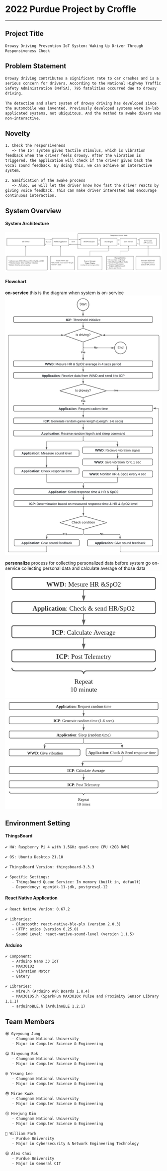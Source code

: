 # 2022 Purdue Project by Croffle

<hr>

## Project Title

    Drowsy Driving Prevention IoT System: Waking Up Driver Through Responsiveness Check

## Problem Statement

    Drowsy driving contributes a significant rate to car crashes and is a serious concern for drivers. According to the National Highway Traffic Safety Administration (NHTSA), 795 fatalities occurred due to drowsy driving.

    The detection and alert system of drowsy driving has developed since the automobile was invented. Previously developed systems were in-lab applicated systems, not ubiquitous. And the method to awake divers was non-interactive.


## Novelty

    1. Check the responsiveness
       => The IoT system gives tactile stimulus, which is vibration feedback when the driver feels drowsy. After the vibration is triggered, the application will check if the driver gives back the vocal sound feedback. By doing this, we can achieve an interactive system.
      
    2. Gamification of the awake process
       => Also, we will let the driver know how fast the driver reacts by giving voice feedback. This can make driver interested and encourage continuous interaction.

## System Overview

#### System Architecture

  <img src="https://github.com/PURDUE-CROFFLEMAKERS/.github/blob/master/profile/img/Architecture%20Diagram.jpeg"></img>
  
#### Flowchart

   **on-service**
  this is the diagram when system is on-service
  <img src="https://github.com/PURDUE-CROFFLEMAKERS/.github/blob/master/profile/img/Flowchart%20-%20Service.jpeg"></img>

  **personalize**
  process for collecting personalized data before system go on-service
  collecting personal data and calculate average of those data
  <img src="https://github.com/PURDUE-CROFFLEMAKERS/.github/blob/master/profile/img/Flowchart%20-%20Personalize1.jpeg"></img>
  <img src="https://github.com/PURDUE-CROFFLEMAKERS/.github/blob/master/profile/img/Flowchart%20-%20Personalize2.jpeg"></img>


## Environment Setting

#### ThingsBoard

    ✔️ HW: Raspberry Pi 4 with 1.5GHz quad-core CPU (2GB RAM)
    
    ✔️ OS: Ubuntu Desktop 21.10
    
    ✔️ ThingsBoard Version: thingsboard-3.3.3
    
    ✔️ Specific Settings:
       - ThingsBoard Queue Service: In memory (built in, default)
       - Dependency: openjdk-11-jdk, postgresql-12
  
#### React Native Application

    ✔️ React Native Verion: 0.67.2
    
    ✔️ Libraries:
       - Bluetooth: react-native-ble-plx (version 2.0.3)
       - HTTP: axios (version 0.25.0)
       - Sound Level: react-native-sound-level (version 1.1.5)

#### Arduino

    ✔️ Conponent:
       - Arduino Nano 33 IoT
       - MAX30102
       - Vibration Motor
       - Batery
    
    ✔️ Libraries:
       - Wire.h (Arduino AVR Boards 1.8.4)
       - MAX30105.h (SparkFun MAX3010x Pulse and Proximity Sensor Library 1.1.1)
       - arduinoBLE.h (ArduinoBLE 1.2.1)

## Team Members

    😎 Gyeyoung Jung
       - Chungnam National University
       - Major in Computer Science & Engineering
       
    😋 Sinyoung Bok
       - Chungnam National University
       - Major in Computer Science & Engineering
      
    🤓 Yesung Lee
       - Chungnam National University
       - Major in Computer Science & Engineering
       
    😳 Mirae Kwak
       - Chungnam National University
       - Major in Computer Science & Engineering
    
    😚 Heejung Kim
       - Chungnam National University
       - Major in Computer Science & Engineering
    
    🙂 William Park
       - Purdue University
       - Major in Cybersecurity & Network Engineering Technology
    
    😃 Alex Choi
       - Purdue University
       - Major in General CIT
